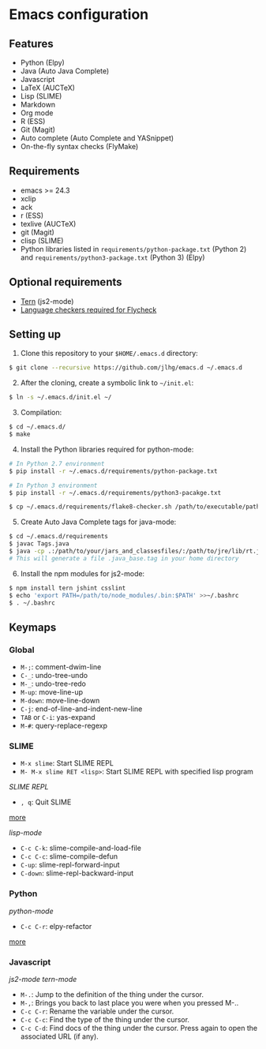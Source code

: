# Emacs configuration

## Features

* Python (Elpy)
* Java (Auto Java Complete)
* Javascript
* LaTeX (AUCTeX)
* Lisp (SLIME)
* Markdown
* Org mode
* R (ESS)
* Git (Magit)
* Auto complete (Auto Complete and YASnippet)
* On-the-fly syntax checks (FlyMake)

## Requirements

* emacs >= 24.3
* xclip
* ack
* r (ESS)
* texlive (AUCTeX)
* git (Magit)
* clisp (SLIME)
* Python libraries listed in `requirements/python-package.txt` (Python 2)
and `requirements/python3-package.txt` (Python 3) (Elpy)

## Optional requirements

* [Tern](http://ternjs.net/) (js2-mode)
* [Language checkers required for Flycheck](http://flycheck.readthedocs.org/en/latest/guide/languages.html)

## Setting up

1. Clone this repository to your `$HOME/.emacs.d` directory:

```bash
$ git clone --recursive https://github.com/jlhg/emacs.d ~/.emacs.d
```

2. After the cloning, create a symbolic link to `~/init.el`:

```bash
$ ln -s ~/.emacs.d/init.el ~/
```

3. Compilation:

```bash
$ cd ~/.emacs.d/
$ make
```

4. Install the Python libraries required for python-mode:

```bash
# In Python 2.7 environment
$ pip install -r ~/.emacs.d/requirements/python-package.txt

# In Python 3 environment
$ pip install -r ~/.emacs.d/requirements/python3-pacakge.txt

$ cp ~/.emacs.d/requirements/flake8-checker.sh /path/to/executable/path
```

5. Create Auto Java Complete tags for java-mode:

```bash
$ cd ~/.emacs.d/requirements
$ javac Tags.java
$ java -cp .:/path/to/your/jars_and_classesfiles/:/path/to/jre/lib/rt.jar Tags
# This will generate a file .java_base.tag in your home directory
```

6. Install the npm modules for js2-mode:

```bash
$ npm install tern jshint csslint
$ echo 'export PATH=/path/to/node_modules/.bin:$PATH' >>~/.bashrc
$ . ~/.bashrc
```

## Keymaps

### Global

* `M-;`: comment-dwim-line
* `C-_`: undo-tree-undo
* `M-_`: undo-tree-redo
* `M-up`: move-line-up
* `M-down`: move-line-down
* `C-j`: end-of-line-and-indent-new-line
* `TAB` or `C-i`: yas-expand
* `M-#`: query-replace-regexp

### SLIME

* `M-x slime`: Start SLIME REPL
* `M- M-x slime RET <lisp>`: Start SLIME REPL with specified lisp program

*SLIME REPL*

* `, q`: Quit SLIME

[more](http://common-lisp.net/project/slime/doc/html/REPL.html#REPL)

*lisp-mode*

* `C-c C-k`: slime-compile-and-load-file
* `C-c C-c`: slime-compile-defun
* `C-up`: slime-repl-forward-input
* `C-down`: slime-repl-backward-input


### Python

*python-mode*

* `C-c C-r`: elpy-refactor

[more](https://github.com/jorgenschaefer/elpy/wiki/Keybindings)

### Javascript

*js2-mode* *tern-mode*

* `M-.`: Jump to the definition of the thing under the cursor.
* `M-,`: Brings you back to last place you were when you pressed M-..
* `C-c C-r`: Rename the variable under the cursor.
* `C-c C-c`: Find the type of the thing under the cursor.
* `C-c C-d`: Find docs of the thing under the cursor. Press again to open the associated URL (if any).
